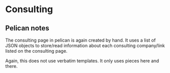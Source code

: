 # Consulting

## Pelican notes

The consulting page in pelican is again created by hand.
It uses a list of JSON objects to store/read information
about each consulting company/link listed on the consulting page.

Again, this does not use verbatim templates. It only uses pieces here and there.

